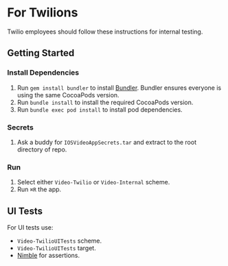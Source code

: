 # For Twilions

Twilio employees should follow these instructions for internal testing.

## Getting Started

### Install Dependencies

1. Run `gem install bundler` to install [Bundler](https://bundler.io/). Bundler ensures everyone is using the same CocoaPods version.
1. Run `bundle install` to install the required CocoaPods version.
1. Run `bundle exec pod install` to install pod dependencies.

### Secrets

1. Ask a buddy for `IOSVideoAppSecrets.tar` and extract to the root directory of repo.

### Run

1. Select either `Video-Twilio` or `Video-Internal` scheme.
1. Run `⌘R` the app.

## UI Tests

For UI tests use:

- `Video-TwilioUITests` scheme.
- `Video-TwilioUITests` target. 
- [Nimble](https://github.com/Quick/Quick) for assertions.
